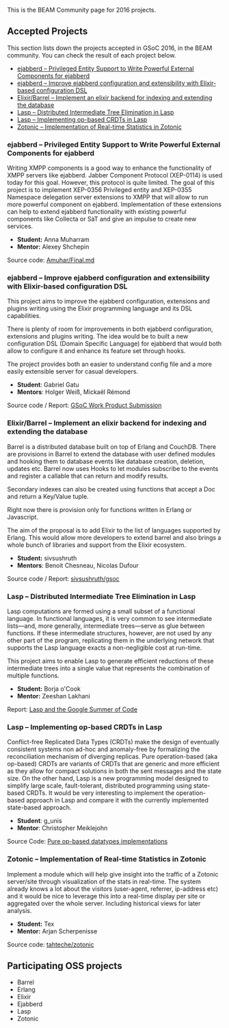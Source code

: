 This is the BEAM Community page for 2016 projects.

## Accepted Projects

This section lists down the projects accepted in GSoC 2016, in the BEAM community. You can check the result of each project below.

* [ejabberd – Privileged Entity Support to Write Powerful External Components for ejabberd](#ejabberd--privileged-entity-support-to-write-powerful-external-components-for-ejabberd)
* [ejabberd – Improve ejabberd configuration and extensibility with Elixir-based configuration DSL](#participating-oss-projects)
* [Elixir/Barrel – Implement an elixir backend for indexing and extending the database](#participating-oss-projects)
* [Lasp – Distributed Intermediate Tree Elimination in Lasp](#participating-oss-projects)
* [Lasp – Implementing op-based CRDTs in Lasp](#participating-oss-projects)
* [Zotonic – Implementation of Real-time Statistics in Zotonic](#participating-oss-projects)

### ejabberd – Privileged Entity Support to Write Powerful External Components for ejabberd

Writing XMPP components is a good way to enhance the functionality of XMPP servers like ejabberd. Jabber Component Protocol (XEP-0114) is used today for this goal. However, this protocol is quite limited. The goal of this project is to implement XEP-0356 Privileged entity and XEP-0355 Namespace delegation server extensions to XMPP that will allow to run more powerful component on ejabberd. Implementation of these extensions can help to extend ejabberd functionality with existing powerful components like Collecta or SàT and give an impulse to create new services.

* **Student:** Anna Muharram
* **Mentor:** Alexey Shchepin

Source code: [Amuhar/Final.md](https://gist.github.com/Amuhar/e319ba56ba52bf62f1f5ad29b03c7b74)

### ejabberd – Improve ejabberd configuration and extensibility with Elixir-based configuration DSL

This project aims to improve the ejabberd configuration, extensions and plugins writing using the Elixir programming language and its DSL capabilities.

There is plenty of room for improvements in both ejabberd configuration, extensions and plugins writing. The idea would be to built a new configuration DSL (Domain Specific Language) for ejabberd that would both allow to configure it and enhance its feature set through hooks.

The project provides both an easier to understand config file and a more easily extensible server for casual developers.

* **Student**: Gabriel Gatu
* **Mentors**: Holger Weiß, Mickaël Rémond

Source code / Report: [GSoC Work Product Submission](https://gist.github.com/gabrielgatu/7aae9fa01f6640946324e33aad2e609c)

### Elixir/Barrel – Implement an elixir backend for indexing and extending the database

Barrel is a distributed database built on top of Erlang and CouchDB. There are provisions in Barrel to extend the database with user defined modules and hooking them to database events like database creation, deletion, updates etc. Barrel now uses Hooks to let modules subscribe to the events and register a callable that can return and modify results.

Secondary indexes can also be created using functions that accept a Doc and return a Key/Value tuple.

Right now there is provision only for functions written in Erlang or Javascript.

The aim of the proposal is to add Elixir to the list of languages supported by Erlang. This would allow more developers to extend barrel and also brings a whole bunch of libraries and support from the Elixir ecosystem.

* **Student:** sivsushruth
* **Mentors**: Benoit Chesneau, Nicolas Dufour

Source code / Report: [sivsushruth/gsoc](https://github.com/sivsushruth/gsoc/wiki/GSoC-report-for--Barrel-BEAM-Community)

### Lasp – Distributed Intermediate Tree Elimination in Lasp

Lasp computations are formed using a small subset of a functional language. In functional languages, it is very common to see intermediate lists—and, more generally, intermediate trees—serve as glue between functions. If these intermediate structures, however, are not used by any other part of the program, replicating them in the underlying network that supports the Lasp language exacts a non-negligible cost at run-time.

This project aims to enable Lasp to generate efficient reductions of these intermediate trees into a single value that represents the combination of multiple functions.

* **Student:** Borja o'Cook
* **Mentor:** Zeeshan Lakhani

Report: [Lasp and the Google Summer of Code](https://ergl.github.io/gsoc2016.html)

### Lasp – Implementing op-based CRDTs in Lasp

Conflict-free Replicated Data Types (CRDTs) make the design of eventually consistent systems non ad-hoc and anomaly-free by formalizing the reconciliation mechanism of diverging replicas. Pure operation-based (aka op-based) CRDTs are variants of CRDTs that are generic and more efficient as they allow for compact solutions in both the sent messages and the state size. On the other hand, Lasp is a new programming model designed to simplify large scale, fault-tolerant, distributed programming using state-based CRDTs. It would be very interesting to implement the operation-based approach in Lasp and compare it with the currently implemented state-based approach.

* **Student**: g_unis
* **Mentor**: Christopher Meiklejohn

Source Code: [Pure op-based datatypes implementations](https://gist.github.com/gyounes/de1709f254e84812713079d34786afc8)

### Zotonic – Implementation of Real-time Statistics in Zotonic

Implement a module which will help give insight into the traffic of a Zotonic server/site through visualization of the stats in real-time. The system already knows a lot about the visitors (user-agent, referrer, ip-address etc) and it would be nice to leverage this into a real-time display per site or aggregated over the whole server. Including historical views for later analysis.

* **Student:** Tex
* **Mentor:** Arjan Scherpenisse

Source code: [tahteche/zotonic](https://github.com/tahteche/zotonic/commits/mod_admin_statistics?author=tahteche)

## Participating OSS projects

* Barrel
* Erlang
* Elixir
* Ejabberd
* Lasp
* Zotonic
